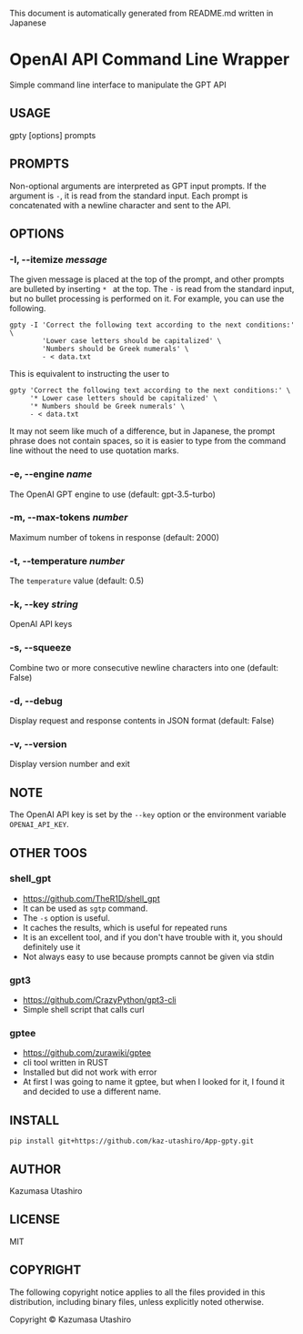 This document is automatically generated from README.md written in Japanese

# OpenAI API Command Line Wrapper

Simple command line interface to manipulate the GPT API

## USAGE

gpty [options] prompts

## PROMPTS

Non-optional arguments are interpreted as GPT input prompts. If the argument is `-`, it is read from the standard input. Each prompt is concatenated with a newline character and sent to the API.

## OPTIONS

### -I, --itemize *message*

The given message is placed at the top of the prompt, and other prompts are bulleted by inserting `* ` at the top. The `-` is read from the standard input, but no bullet processing is performed on it. For example, you can use the following.

    gpty -I 'Correct the following text according to the next conditions:' \
            'Lower case letters should be capitalized' \
            'Numbers should be Greek numerals' \
            - < data.txt

This is equivalent to instructing the user to

    gpty 'Correct the following text according to the next conditions:' \
         '* Lower case letters should be capitalized' \
         '* Numbers should be Greek numerals' \
         - < data.txt

It may not seem like much of a difference, but in Japanese, the prompt phrase does not contain spaces, so it is easier to type from the command line without the need to use quotation marks.

### -e, --engine *name*

The OpenAI GPT engine to use (default: gpt-3.5-turbo)

### -m, --max-tokens *number*

Maximum number of tokens in response (default: 2000)

### -t, --temperature *number*

The `temperature` value (default: 0.5)

### -k, --key *string*

OpenAI API keys

### -s, --squeeze

Combine two or more consecutive newline characters into one (default: False)

### -d, --debug

Display request and response contents in JSON format (default: False)

### -v, --version

Display version number and exit

## NOTE

The OpenAI API key is set by the `--key` option or the environment variable `OPENAI_API_KEY`.

## OTHER TOOS

### shell_gpt
  - https://github.com/TheR1D/shell_gpt
  - It can be used as `sgtp` command.
  - The `-s` option is useful.
  - It caches the results, which is useful for repeated runs
  - It is an excellent tool, and if you don't have trouble with it, you should definitely use it
  - Not always easy to use because prompts cannot be given via stdin

### gpt3
  - https://github.com/CrazyPython/gpt3-cli
  - Simple shell script that calls curl

### gptee
  - https://github.com/zurawiki/gptee
  - cli tool written in RUST
  - Installed but did not work with error
  - At first I was going to name it gptee, but when I looked for it, I found it and decided to use a different name.

## INSTALL

```
pip install git+https://github.com/kaz-utashiro/App-gpty.git
```

## AUTHOR

Kazumasa Utashiro

## LICENSE

MIT

## COPYRIGHT

The following copyright notice applies to all the files provided in
this distribution, including binary files, unless explicitly noted
otherwise.

Copyright © Kazumasa Utashiro
